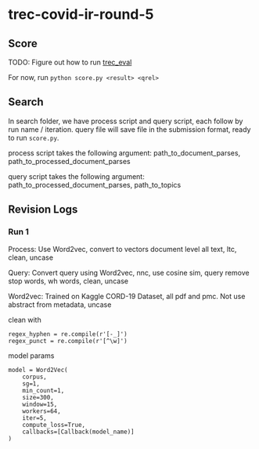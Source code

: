 # trec-covid-ir-round-5



## Score

TODO: Figure out how to run [trec_eval](https://github.com/usnistgov/trec_eval)

For now, run `python score.py <result> <qrel>`

## Search

In search folder, we have process script and query script, each follow by run name / iteration. 
query file will save file in the submission format, ready to run `score.py`.

process script takes the following argument: path_to_document_parses, path_to_processed_document_parses

query script takes the following argument: path_to_processed_document_parses, path_to_topics


## Revision Logs

### Run 1

Process: Use Word2vec, convert to vectors document level all text, ltc, clean, uncase

Query: Convert query using Word2vec, nnc, use cosine sim, query remove stop words, wh words, clean, uncase


Word2vec: Trained on Kaggle CORD-19 Dataset, all pdf and pmc. Not use abstract from metadata, uncase

clean with 
```
regex_hyphen = re.compile(r'[-_]')
regex_punct = re.compile(r'[^\w]')

```


model params

```
model = Word2Vec(
    corpus,
    sg=1,
    min_count=1,
    size=300,
    window=15,
    workers=64,
    iter=5,
    compute_loss=True,
    callbacks=[Callback(model_name)]
)
```
